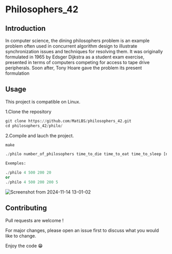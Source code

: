# Philosophers_42

## Introduction
In computer science, the dining philosophers problem is an example problem often used in concurrent algorithm design to illustrate synchronization issues and techniques for resolving them.
It was originally formulated in 1965 by Edsger Dijkstra as a student exam exercise, presented in terms of computers competing for access to tape drive peripherals. Soon after, Tony Hoare gave the problem its present formulation

## Usage
This project is compatible on Linux.

1.Clone the repository
```python
git clone https://github.com/MatLBS/philosophers_42.git
cd philosophers_42/philo/
```
2.Compile and lauch the project.
```python
make

./philo number_of_philosophers time_to_die time_to_eat time_to_sleep [number_of_times_each_philosopher_must_eat]

Exemples:

./philo 4 500 200 20
or
./philo 4 500 200 200 5
```
![Screenshot from 2024-11-14 13-01-02](https://github.com/user-attachments/assets/e1ce0c11-b1f0-40ec-9b69-3a810dacf02b)

## Contributing

Pull requests are welcome !

For major changes, please open an issue first to discuss what you would like to change.

Enjoy the code 😁
